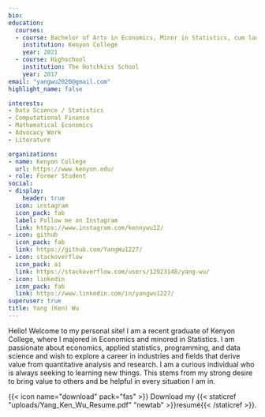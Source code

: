 ```yaml
---
bio: 
education:
  courses:
  - course: Bachelor of Arts in Economics, Minor in Statistics, cum laude
    institution: Kenyon College
    year: 2021
  - course: Highschool
    institution: The Hotchkiss School
    year: 2017
email: "yangwu2020@gmail.com"
highlight_name: false

interests:
- Data Science / Statistics
- Computational Finance
- Mathematical Economics
- Advocacy Work
- Literature

organizations:
- name: Kenyon College
  url: https://www.kenyon.edu/
- role: Former Student
social:
- display:
    header: true
  icon: instagram
  icon_pack: fab
  label: Follow me on Instagram
  link: https://www.instagram.com/kennywu12/
- icon: github
  icon_pack: fab
  link: https://github.com/YangWu1227/
- icon: stackoverflow
  icon_pack: ai
  link: https://stackoverflow.com/users/12923148/yang-wu/
- icon: linkedin
  icon_pack: fab
  link: https://www.linkedin.com/in/yangwu1227/
superuser: true
title: Yang (Ken) Wu
---
```


Hello! Welcome to my personal site! I am a recent graduate of Kenyon College, where I majored in Economics and minored in Statistics. I am passionate about economics, applied statistics, programming, and data science and wish to explore a career in industries and fields that derive value from quantitative analysis and research. I am a curious individual who is always seeking to learning new things. This stems from my strong desire to bring value to others and be helpful in every situation I am in. 

{{< icon name="download" pack="fas" >}} Download my {{< staticref "uploads/Yang_Ken_Wu_Resume.pdf" "newtab" >}}resumé{{< /staticref >}}.
